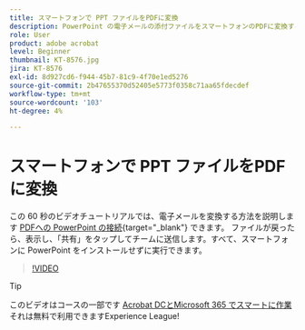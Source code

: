 ```yaml
---
title: スマートフォンで PPT ファイルをPDFに変換
description: PowerPoint の電子メールの添付ファイルをスマートフォンのPDFに変換する方法
role: User
product: adobe acrobat
level: Beginner
thumbnail: KT-8576.jpg
jira: KT-8576
exl-id: 8d927cd6-f944-45b7-81c9-4f70e1ed5276
source-git-commit: 2b47655370d52405e5773f0358c71aa65fdecdef
workflow-type: tm+mt
source-wordcount: '103'
ht-degree: 4%

---
```


# スマートフォンで PPT ファイルをPDFに変換

この 60 秒のビデオチュートリアルでは、電子メールを変換する方法を説明します [PDFへの PowerPoint の接続](https://www.adobe.com/jp/acrobat/online/ppt-to-pdf.html){target="_blank"} できます。 ファイルが戻ったら、表示し、「共有」をタップしてチームに送信します。すべて、スマートフォンに PowerPoint をインストールせずに実行できます。

>[!VIDEO](https://video.tv.adobe.com/v/336366?quality=12&learn=on&hidetitle=true)

>[!TIP]
>
>このビデオはコースの一部です [Acrobat DCとMicrosoft 365 でスマートに作業](https://experienceleague.adobe.com/?recommended=Acrobat-U-1-2021.microsoft365) それは無料で利用できますExperience League!
